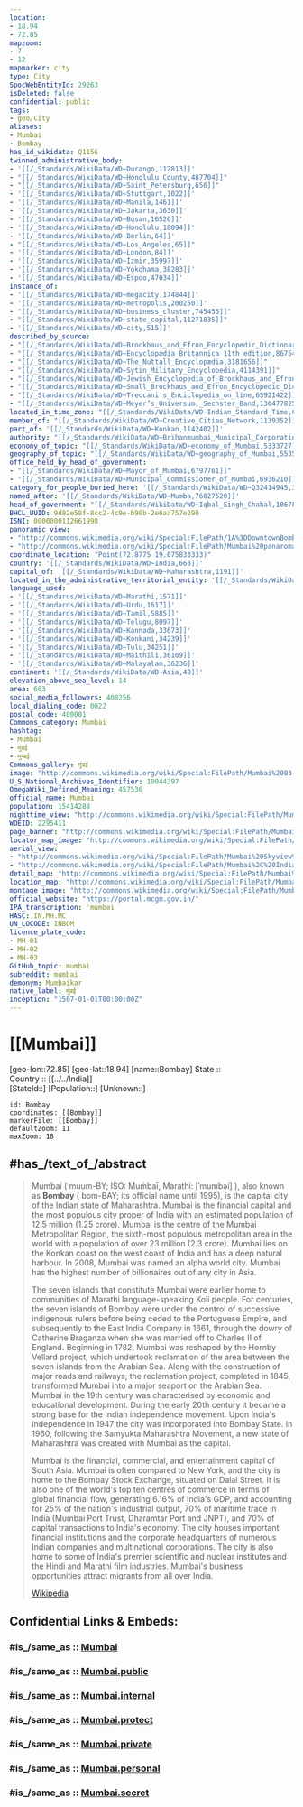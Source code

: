 ```yaml
---
location:
- 18.94
- 72.85
mapzoom:
- 7
- 12
mapmarker: city
type: City
SpocWebEntityId: 29263
isDeleted: false
confidential: public
tags:
- geo/City
aliases:
- Mumbai
- Bombay
has_id_wikidata: Q1156
twinned_administrative_body:
- '[[/_Standards/WikiData/WD~Durango,112813]]'
- "[[/_Standards/WikiData/WD~Honolulu_County,487704]]"
- "[[/_Standards/WikiData/WD~Saint_Petersburg,656]]"
- '[[/_Standards/WikiData/WD~Stuttgart,1022]]'
- '[[/_Standards/WikiData/WD~Manila,1461]]'
- '[[/_Standards/WikiData/WD~Jakarta,3630]]'
- '[[/_Standards/WikiData/WD~Busan,16520]]'
- '[[/_Standards/WikiData/WD~Honolulu,18094]]'
- '[[/_Standards/WikiData/WD~Berlin,64]]'
- "[[/_Standards/WikiData/WD~Los_Angeles,65]]"
- '[[/_Standards/WikiData/WD~London,84]]'
- '[[/_Standards/WikiData/WD~İzmir,35997]]'
- '[[/_Standards/WikiData/WD~Yokohama,38283]]'
- '[[/_Standards/WikiData/WD~Espoo,47034]]'
instance_of:
- '[[/_Standards/WikiData/WD~megacity,174844]]'
- '[[/_Standards/WikiData/WD~metropolis,200250]]'
- "[[/_Standards/WikiData/WD~business_cluster,745456]]"
- "[[/_Standards/WikiData/WD~state_capital,11271835]]"
- '[[/_Standards/WikiData/WD~city,515]]'
described_by_source:
- "[[/_Standards/WikiData/WD~Brockhaus_and_Efron_Encyclopedic_Dictionary,602358]]"
- "[[/_Standards/WikiData/WD~Encyclopædia_Britannica_11th_edition,867541]]"
- "[[/_Standards/WikiData/WD~The_Nuttall_Encyclopædia,3181656]]"
- "[[/_Standards/WikiData/WD~Sytin_Military_Encyclopedia,4114391]]"
- "[[/_Standards/WikiData/WD~Jewish_Encyclopedia_of_Brockhaus_and_Efron,4173137]]"
- "[[/_Standards/WikiData/WD~Small_Brockhaus_and_Efron_Encyclopedic_Dictionary,19180675]]"
- "[[/_Standards/WikiData/WD~Treccani's_Enciclopedia_on_line,65921422]]"
- "[[/_Standards/WikiData/WD~Meyer’s_Universum,_Sechster_Band,130477825]]"
located_in_time_zone: "[[/_Standards/WikiData/WD~Indian_Standard_Time,604055]]"
member_of: "[[/_Standards/WikiData/WD~Creative_Cities_Network,1139352]]"
part_of: '[[/_Standards/WikiData/WD~Konkan,1142402]]'
authority: "[[/_Standards/WikiData/WD~Brihanmumbai_Municipal_Corporation,1195653]]"
economy_of_topic: "[[/_Standards/WikiData/WD~economy_of_Mumbai,5333727]]"
geography_of_topic: "[[/_Standards/WikiData/WD~geography_of_Mumbai,5535200]]"
office_held_by_head_of_government:
- "[[/_Standards/WikiData/WD~Mayor_of_Mumbai,6797761]]"
- "[[/_Standards/WikiData/WD~Municipal_Commissioner_of_Mumbai,6936210]]"
category_for_people_buried_here: '[[/_Standards/WikiData/WD~Q32414945,32414945]]'
named_after: '[[/_Standards/WikiData/WD~Mumba,76027520]]'
head_of_government: "[[/_Standards/WikiData/WD~Iqbal_Singh_Chahal,106782866]]"
BHCL_UUID: 9d82e58f-8cc2-4c9e-b98b-2e6aa757e290
ISNI: 0000000112661998
panoramic_view:
- "http://commons.wikimedia.org/wiki/Special:FilePath/1A%3DDowntownBombay.jpg"
- "http://commons.wikimedia.org/wiki/Special:FilePath/Mumbai%20panaroma.jpg"
coordinate_location: "Point(72.8775 19.075833333)"
country: '[[/_Standards/WikiData/WD~India,668]]'
capital_of: '[[/_Standards/WikiData/WD~Maharashtra,1191]]'
located_in_the_administrative_territorial_entity: '[[/_Standards/WikiData/WD~Maharashtra,1191]]'
language_used:
- '[[/_Standards/WikiData/WD~Marathi,1571]]'
- '[[/_Standards/WikiData/WD~Urdu,1617]]'
- '[[/_Standards/WikiData/WD~Tamil,5885]]'
- '[[/_Standards/WikiData/WD~Telugu,8097]]'
- '[[/_Standards/WikiData/WD~Kannada,33673]]'
- '[[/_Standards/WikiData/WD~Konkani,34239]]'
- '[[/_Standards/WikiData/WD~Tulu,34251]]'
- '[[/_Standards/WikiData/WD~Maithili,36109]]'
- '[[/_Standards/WikiData/WD~Malayalam,36236]]'
continent: '[[/_Standards/WikiData/WD~Asia,48]]'
elevation_above_sea_level: 14
area: 603
social_media_followers: 408256
local_dialing_code: 0022
postal_code: 400001
Commons_category: Mumbai
hashtag:
- Mumbai
- मुंबई
- मुम्बई
Commons_gallery: मुंबई
image: "http://commons.wikimedia.org/wiki/Special:FilePath/Mumbai%2003-2016%2010%20skyline%20of%20Lotus%20Colony.jpg"
U_S_National_Archives_Identifier: 10044397
OmegaWiki_Defined_Meaning: 457536
official_name: Mumbai
population: 15414288
nighttime_view: "http://commons.wikimedia.org/wiki/Special:FilePath/Mumbai%20Skyline%20at%20Night.jpg"
WOEID: 2295411
page_banner: "http://commons.wikimedia.org/wiki/Special:FilePath/Mumbai%20banner%20Taj%20Mahal%20Palace%20Hotel.jpg"
locator_map_image: "http://commons.wikimedia.org/wiki/Special:FilePath/Mumbai%20locator%20map.png"
aerial_view:
- "http://commons.wikimedia.org/wiki/Special:FilePath/Mumbai%20Skyview%20near%20Airport%20173829.jpg"
- "http://commons.wikimedia.org/wiki/Special:FilePath/Mumbai%2C%20India%20%285460922649%29.jpg"
detail_map: "http://commons.wikimedia.org/wiki/Special:FilePath/Mumbai%20suburban%20rail%20map.svg"
location_map: "http://commons.wikimedia.org/wiki/Special:FilePath/Mumbaicitydistricts.png"
montage_image: "http://commons.wikimedia.org/wiki/Special:FilePath/MumbaiMontage.png"
official_website: "https://portal.mcgm.gov.in/"
IPA_transcription: ˈmumbəi
HASC: IN.MH.MC
UN_LOCODE: INBOM
licence_plate_code:
- MH-01
- MH-02
- MH-03
GitHub_topic: mumbai
subreddit: mumbai
demonym: Mumbaikar
native_label: मुंबई
inception: "1507-01-01T00:00:00Z"
---
```


# [[Mumbai]] 

[geo-lon::72.85] 
[geo-lat::18.94] 
[name::Bombay] 
State ::  
Country :: [[../../India]]  
[StateId::] 
[Population::] 
[Unknown::] 


```leaflet
id: Bombay
coordinates: [[Bombay]] 
markerFile: [[Bombay]] 
defaultZoom: 11 
maxZoom: 18
```

## #has_/text_of_/abstract

> Mumbai ( muum-BY; ISO: Muṁbaī, Marathi: [ˈmumbəi] ), also known as **Bombay** ( bom-BAY; its official name until 1995), is the capital city of the Indian state of Maharashtra. Mumbai is the financial capital and the most populous city proper of India with an estimated population of 12.5 million (1.25 crore). Mumbai is the centre of the Mumbai Metropolitan Region, the sixth-most populous metropolitan area in the world with a population of over 23 million (2.3 crore). Mumbai lies on the Konkan coast on the west coast of India and has a deep natural harbour. In 2008, Mumbai was named an alpha world city. Mumbai has the highest number of billionaires out of any city in Asia.
>
> The seven islands that constitute Mumbai were earlier home to communities of Marathi language-speaking Koli people. For centuries, the seven islands of Bombay were under the control of successive indigenous rulers before being ceded to the Portuguese Empire, and subsequently to the East India Company in 1661, through the dowry of Catherine Braganza when she was married off to Charles II of England. Beginning in 1782, Mumbai was reshaped by the Hornby Vellard project, which undertook reclamation of the area between the seven islands from the Arabian Sea. Along with the construction of major roads and railways, the reclamation project, completed in 1845, transformed Mumbai into a major seaport on the Arabian Sea. Mumbai in the 19th century was characterised by economic and educational development. During the early 20th century it became a strong base for the Indian independence movement. Upon India's independence in 1947 the city was incorporated into Bombay State. In 1960, following the Samyukta Maharashtra Movement, a new state of Maharashtra was created with Mumbai as the capital.
>
> Mumbai is the financial, commercial, and entertainment capital of South Asia. Mumbai is often compared to New York, and the city is home to the Bombay Stock Exchange, situated on Dalal Street. It is also one of the world's top ten centres of commerce in terms of global financial flow, generating 6.16% of India's GDP, and accounting for 25% of the nation's industrial output, 70% of maritime trade in India (Mumbai Port Trust, Dharamtar Port and JNPT), and 70% of capital transactions to India's economy. The city houses important financial institutions and the corporate headquarters of numerous Indian companies and multinational corporations. The city is also home to some of India's premier scientific and nuclear institutes and the Hindi and Marathi film industries. Mumbai's business opportunities attract migrants from all over India.
>
> [Wikipedia](https://en.wikipedia.org/wiki/Mumbai) 


## Confidential Links & Embeds: 

### #is_/same_as :: [Mumbai](/_Standards/Earth/Continent/Asia/Indian_Subcontinent/India/City/Mumbai.md) 

### #is_/same_as :: [Mumbai.public](/_public/Earth/Continent/Asia/Indian_Subcontinent/India/City/Mumbai.public.md) 

### #is_/same_as :: [Mumbai.internal](/_internal/Earth/Continent/Asia/Indian_Subcontinent/India/City/Mumbai.internal.md) 

### #is_/same_as :: [Mumbai.protect](/_protect/Earth/Continent/Asia/Indian_Subcontinent/India/City/Mumbai.protect.md) 

### #is_/same_as :: [Mumbai.private](/_private/Earth/Continent/Asia/Indian_Subcontinent/India/City/Mumbai.private.md) 

### #is_/same_as :: [Mumbai.personal](/_personal/Earth/Continent/Asia/Indian_Subcontinent/India/City/Mumbai.personal.md) 

### #is_/same_as :: [Mumbai.secret](/_secret/Earth/Continent/Asia/Indian_Subcontinent/India/City/Mumbai.secret.md)

